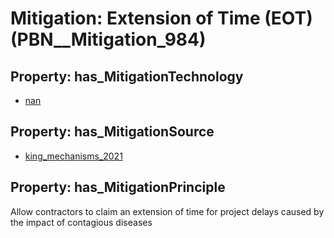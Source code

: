 # Mitigation: __Extension of Time (EOT)__ (PBN__Mitigation_984)

## Property: has_MitigationTechnology

* [nan](../Technology/PBN__Technology_22)

## Property: has_MitigationSource

* [king_mechanisms_2021](../Article/PBN__Article_115)

## Property: has_MitigationPrinciple

Allow contractors to claim an extension of time for project delays caused by the impact of contagious diseases

